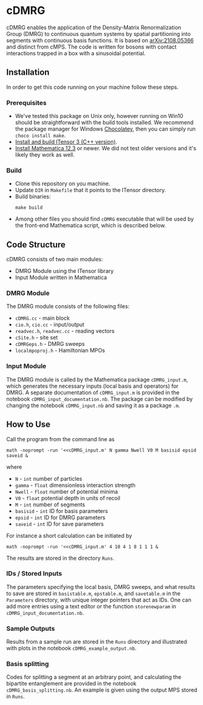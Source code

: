 # cDMRG

cDMRG enables the application of the Density-Matrix Renormalization Group (DMRG) to continuous quantum
systems by spatial partitioning into segments with continuous basis functions.
It is based on [arXiv:2108.05366](https://arxiv.org/abs/2108.05366) and distinct from cMPS.
The code is written for bosons with contact interactions trapped in a box with a sinusoidal potential.

## Installation

In order to get this code running on your machine follow these steps.

### Prerequisites

- We've tested this package on Unix only, however running on Win10 should be straightforward
  with the build tools installed.
  We recommend the package manager for Windows [Chocolatey](https://chocolatey.org/),
  then you can simply run `choco install make`.
- [Install and build ITensor 3 (C++ version)](https://itensor.org/).
- [Install Mathematica 12.3](https://www.wolfram.com/mathematica/) or newer.
  We did not test older versions and it's likely they work as well.

### Build

- Clone this repository on you machine.
- Update `DIR` in `Makefile` that it points to the ITensor directory.
- Build binaries:
  ```console
  make build
  ```
- Among other files you should find `cDMRG` executable that will be used by the front-end Mathematica script,
  which is described below.

## Code Structure

cDMRG consists of two main modules:
- DMRG Module using the ITensor library 
- Input Module written in Mathematica

### DMRG Module

The DMRG module consists of the following files:

- `cDMRG.cc` - main block
- `cio.h`, `cio.cc` - input/output
- `readvec.h`, `readvec.cc` - reading vectors
- `cSite.h` - site set
- `cDMRGeps.h` - DMRG sweeps
- `localmpoproj.h` - Hamiltonian MPOs

### Input Module

The DMRG module is called by the Mathematica package `cDMRG_input.m`, which generates the necessary
inputs (local basis and operators) for DMRG.
A separate documentation of `cDMRG_input.m` is provided in the notebook `cDMRG_input_documentation.nb`.
The package can be modified by changing the notebook `cDMRG_input.nb` and saving it as a package `.m`.

## How to Use

Call the program from the command line as 
```consol
math -noprompt -run '<<cDMRG_input.m' N gamma Nwell V0 M basisid epsid saveid &
```

where

- `N` - `int` number of particles
- `gamma` - `float` dimensionless interaction strength
- `Nwell` - `float` number of potential minima
- `V0` - `float` potential depth in units of recoil
- `M` - `int` number of segments
- `basisid` - `int` ID for basis parameters
- `epsid` - `int` ID for DMRG parameters
- `saveid` - `int` ID for save parameters

For instance a short calculation can be initiated by
```consol
math -noprompt -run '<<cDMRG_input.m' 4 10 4 1 8 1 1 1 &
```

The results are stored in the directory `Runs`.

### IDs / Stored Inputs

The parameters specifying the local basis, DMRG sweeps, and what results to save are stored in
`basistable.m`, `epstable.m`, and `savetable.m` in the `Parameters` directory,
with unique integer pointers that act as IDs.
One can add more entries using a text editor or the function `storenewparam` in `cDMRG_input_documentation.nb`.

### Sample Outputs

Results from a sample run are stored in the `Runs` directory and illustrated with plots in the notebook `cDMRG_example_output.nb`.

### Basis splitting

Codes for splitting a segment at an arbitrary point, and calculating the bipartite entanglement
are provided in the notebook `cDMRG_basis_splitting.nb`.
An example is given using the output MPS stored in `Runs`.

